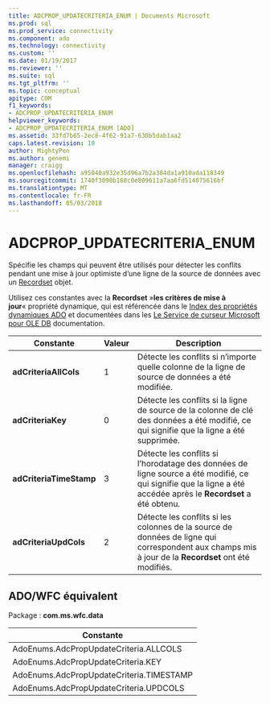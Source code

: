 ```yaml
---
title: ADCPROP_UPDATECRITERIA_ENUM | Documents Microsoft
ms.prod: sql
ms.prod_service: connectivity
ms.component: ado
ms.technology: connectivity
ms.custom: ''
ms.date: 01/19/2017
ms.reviewer: ''
ms.suite: sql
ms.tgt_pltfrm: ''
ms.topic: conceptual
apitype: COM
f1_keywords:
- ADCPROP_UPDATECRITERIA_ENUM
helpviewer_keywords:
- ADCPROP_UPDATECRITERIA_ENUM [ADO]
ms.assetid: 33fd7b65-2ec8-4f62-91a7-630b5dab1aa2
caps.latest.revision: 10
author: MightyPen
ms.author: genemi
manager: craigg
ms.openlocfilehash: a95040a932e35d96a7b2a384da1a910ada118349
ms.sourcegitcommit: 1740f3090b168c0e809611a7aa6fd514075616bf
ms.translationtype: MT
ms.contentlocale: fr-FR
ms.lasthandoff: 05/03/2018
---
```

# <a name="adcpropupdatecriteriaenum"></a>ADCPROP_UPDATECRITERIA_ENUM
Spécifie les champs qui peuvent être utilisés pour détecter les conflits pendant une mise à jour optimiste d’une ligne de la source de données avec un [Recordset](../../../ado/reference/ado-api/recordset-object-ado.md) objet.  
  
 Utilisez ces constantes avec la **Recordset** »**les critères de mise à jour**« propriété dynamique, qui est référencée dans le [Index des propriétés dynamiques ADO](../../../ado/reference/ado-api/ado-dynamic-property-index.md) et documentées dans les [ Le Service de curseur Microsoft pour OLE DB](../../../ado/guide/appendixes/microsoft-cursor-service-for-ole-db-ado-service-component.md) documentation.  
  
|Constante|Valeur| Description|  
|--------------|-----------|-----------------|  
|**adCriteriaAllCols**|1|Détecte les conflits si n’importe quelle colonne de la ligne de source de données a été modifiée.|  
|**adCriteriaKey**|0|Détecte les conflits si la ligne de source de la colonne de clé des données a été modifié, ce qui signifie que la ligne a été supprimée.|  
|**adCriteriaTimeStamp**|3|Détecte les conflits si l’horodatage des données de ligne source a été modifié, ce qui signifie que la ligne a été accédée après le **Recordset** a été obtenu.|  
|**adCriteriaUpdCols**|2|Détecte les conflits si les colonnes de la source de données de ligne qui correspondent aux champs mis à jour de la **Recordset** ont été modifiés.|  
  
## <a name="adowfc-equivalent"></a>ADO/WFC équivalent  
 Package : **com.ms.wfc.data**  
  
|Constante|  
|--------------|  
|AdoEnums.AdcPropUpdateCriteria.ALLCOLS|  
|AdoEnums.AdcPropUpdateCriteria.KEY|  
|AdoEnums.AdcPropUpdateCriteria.TIMESTAMP|  
|AdoEnums.AdcPropUpdateCriteria.UPDCOLS|

